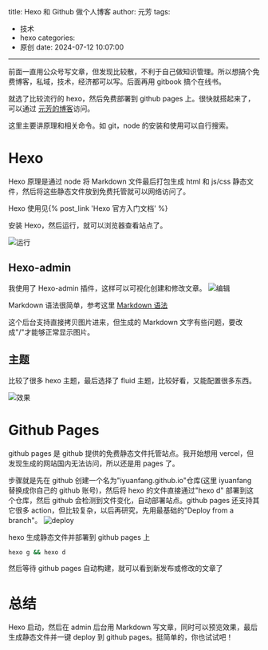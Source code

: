 title: Hexo 和 Github 做个人博客
author: 元芳
tags:
  - 技术
  - hexo
categories:
  - 原创
date: 2024-07-12 10:07:00
---
前面一直用公众号写文章，但发现比较散，不利于自己做知识管理。所以想搞个免费博客，私域，技术，经济都可以写。后面再用 gitbook 搞个在线书。

就选了比较流行的 hexo，然后免费部署到 github pages 上。很快就搭起来了，可以通过 [元芳的博客](https://iyuanfang.github.io/)访问。

这里主要讲原理和相关命令。如 git，node 的安装和使用可以自行搜索。

# Hexo

Hexo 原理是通过 node 将 Markdown 文件最后打包生成 html 和 js/css 静态文件，然后将这些静态文件放到免费托管就可以网络访问了。

Hexo 使用见{% post_link 'Hexo 官方入门文档' %}

安装 Hexo，然后运行，就可以浏览器查看站点了。

![运行](/images/pasted-2.png)

## Hexo-admin

我使用了 Hexo-admin 插件，这样可以可视化创建和修改文章。
![编辑](/images/pasted-1.png)

Markdown 语法很简单，参考这里 [Markdown 语法](https://markdown.com.cn/)

这个后台支持直接拷贝图片进来，但生成的 Markdown 文字有些问题，要改成"/"才能够正常显示图片。

## 主题

比较了很多 hexo 主题，最后选择了 fluid 主题，比较好看，又能配置很多东西。

![效果](/images/pasted-3.png)

# Github Pages

github pages 是 github 提供的免费静态文件托管站点。我开始想用 vercel，但发现生成的网站国内无法访问，所以还是用 pages 了。

步骤就是先在 github 创建一个名为"iyuanfang.github.io"仓库(这里 iyuanfang 替换成你自己的 github 账号)，然后将 hexo 的文件直接通过"hexo d" 部署到这个仓库，然后 github 会检测到文件变化，自动部署站点。github pages 还支持其它很多 action，但比较复杂，以后再研究，先用最基础的"Deploy from a branch"。
![deploy](/images/pasted-0.png)

hexo 生成静态文件并部署到 github pages 上

```bash
hexo g && hexo d
```

然后等待 github pages 自动构建，就可以看到新发布或修改的文章了

# 总结

Hexo 启动，然后在 admin 后台用 Markdown 写文章，同时可以预览效果，最后生成静态文件并一键 deploy 到 github pages。挺简单的，你也试试吧！